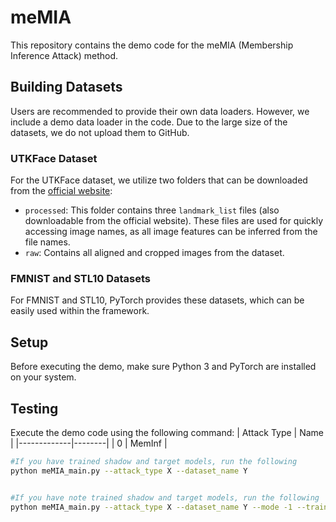 # meMIA

This repository contains the demo code for the meMIA (Membership Inference Attack) method.

## Building Datasets

Users are recommended to provide their own data loaders. However, we include a demo data loader in the code. Due to the large size of the datasets, we do not upload them to GitHub.

### UTKFace Dataset

For the UTKFace dataset, we utilize two folders that can be downloaded from the [official website](https://susanqq.github.io/UTKFace/):

- `processed`: This folder contains three `landmark_list` files (also downloadable from the official website). These files are used for quickly accessing image names, as all image features can be inferred from the file names.
- `raw`: Contains all aligned and cropped images from the dataset.

### FMNIST and STL10 Datasets

For FMNIST and STL10, PyTorch provides these datasets, which can be easily used within the framework.

## Setup

Before executing the demo, make sure Python 3 and PyTorch are installed on your system.

## Testing

Execute the demo code using the following command:
| Attack Type | Name   |
|-------------|--------|
| 0           | MemInf |
```bash
#If you have trained shadow and target models, run the following
python meMIA_main.py --attack_type X --dataset_name Y


#If you have note trained shadow and target models, run the following
python meMIA_main.py --attack_type X --dataset_name Y --mode -1 --train_shadow --train_model


